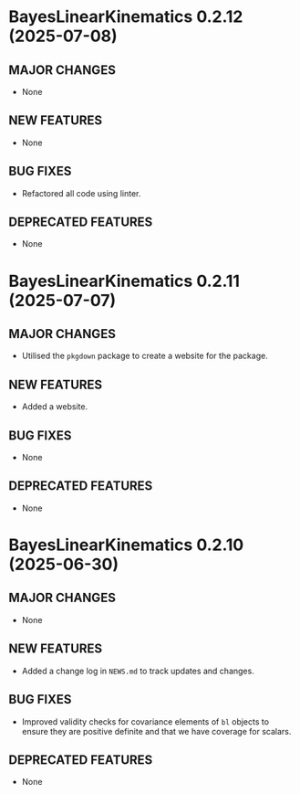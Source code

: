 # BayesLinearKinematics 0.2.12 (2025-07-08)

## MAJOR CHANGES

* None

## NEW FEATURES

* None

## BUG FIXES

* Refactored all code using linter.

## DEPRECATED FEATURES

* None

# BayesLinearKinematics 0.2.11 (2025-07-07)

## MAJOR CHANGES

* Utilised the `pkgdown` package to create a website for the package.

## NEW FEATURES

* Added a website.

## BUG FIXES

* None

## DEPRECATED FEATURES

* None

# BayesLinearKinematics 0.2.10 (2025-06-30)

## MAJOR CHANGES

* None

## NEW FEATURES

* Added a change log in `NEWS.md` to track updates and changes.

## BUG FIXES

* Improved validity checks for covariance elements of `bl` objects to ensure they are positive definite and that we have coverage for scalars.

## DEPRECATED FEATURES

* None

